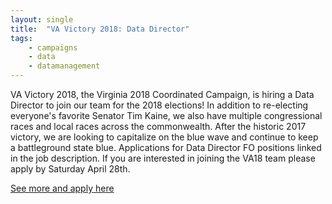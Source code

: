 ```yaml
---
layout: single
title:  "VA Victory 2018: Data Director"
tags: 
    - campaigns
    - data
    - datamanagement
---
```


VA Victory 2018, the Virginia 2018 Coordinated Campaign, is hiring a Data Director to join our team for the 2018 elections! In addition to re-electing everyone's favorite Senator Tim Kaine, we also have multiple congressional races and local races across the commonwealth. After the historic 2017 victory, we are looking to capitalize on the blue wave and continue to keep a battleground state blue. Applications for Data Director FO positions linked in the job description. If you are interested in joining the VA18 team please apply by Saturday April 28th.

[See more and apply here](https://drive.google.com/file/d/0B9_aAEjlRGgQMmxFR0NvdGx6akVNdDNzbWZxd0NQT1V4M2x3/view?usp=sharing)
